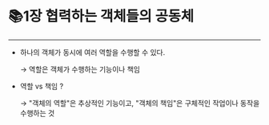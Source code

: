 # 📚1장 협력하는 객체들의 공동체

---

- 하나의 객체가 동시에 여러 역할을 수행할 수 있다.

  → 역할은 객체가 수행하는 기능이나 책임

- 역할 vs 책임 ?

  → "객체의 역할"은 추상적인 기능이고, "객체의 책임"은 구체적인 작업이나 동작을 수행하는 것